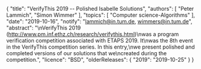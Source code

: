 {
    "title": "VerifyThis 2019 -- Polished Isabelle Solutions",
    "authors": [
        "Peter Lammich",
        "Simon Wimmer"
    ],
    "topics": [
        "Computer science-Algorithms"
    ],
    "date": "2019-10-16",
    "notify": "lammich@in.tum.de, wimmers@in.tum.de",
    "abstract": "\nVerifyThis 2019 (http://www.pm.inf.ethz.ch/research/verifythis.html)\nwas a program verification competition associated with ETAPS 2019. It\nwas the 8th event in the VerifyThis competition series. In this entry,\nwe present polished and completed versions of our solutions that we\ncreated during the competition.",
    "licence": "BSD",
    "olderReleases": {
        "2019": "2019-10-25"
    }
}